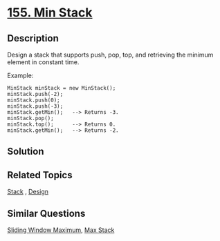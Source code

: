 # [155. Min Stack](https://leetcode.com/problems/min-stack)

## Description

Design a stack that supports push, pop, top, and retrieving the minimum element in constant time.



Example:

```
MinStack minStack = new MinStack();
minStack.push(-2);
minStack.push(0);
minStack.push(-3);
minStack.getMin();   --> Returns -3.
minStack.pop();
minStack.top();      --> Returns 0.
minStack.getMin();   --> Returns -2.
```



## Solution



## Related Topics

[Stack](https://leetcode.com/tag/stack/) , [Design](https://leetcode.com/tag/design/) 

## Similar Questions

[Sliding Window Maximum](https://leetcode.com/problems/sliding-window-maximum/), [Max Stack](https://leetcode.com/problems/max-stack/)
